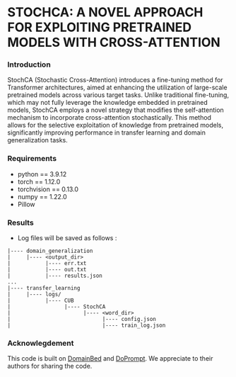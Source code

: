 # STOCHCA: A NOVEL APPROACH FOR EXPLOITING PRETRAINED MODELS WITH CROSS-ATTENTION

### Introduction
StochCA (Stochastic Cross-Attention) introduces a fine-tuning method for Transformer architectures, aimed at enhancing the utilization of large-scale pretrained models across various target tasks. Unlike traditional fine-tuning, which may not fully leverage the knowledge embedded in pretrained models, StochCA employs a novel strategy that modifies the self-attention mechanism to incorporate cross-attention stochastically. This method allows for the selective exploitation of knowledge from pretrained models, significantly improving performance in transfer learning and domain generalization tasks.

### Requirements
- python == 3.9.12
- torch == 1.12.0
- torchvision == 0.13.0
- numpy == 1.22.0
- Pillow

### Results
- Log files will be saved as follows :
```
|---- domain_generalization
|     |---- <output_dir>
|           |---- err.txt
|           |---- out.txt
|           |---- results.json
...
|---- transfer_learning
|     |---- logs/
|           |---- CUB
|                 |---- StochCA
|                       |---- <word_dir>
|                             |---- config.json
|                             |---- train_log.json
```
### Acknowlegdement

This code is built on [DomainBed](https://github.com/kakaobrain/miro/tree/main) and [DoPrompt](https://github.com/zhengzangw/DoPrompt/tree/main). We appreciate to their authors for sharing the code.
